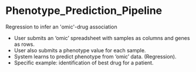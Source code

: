 # Phenotype_Prediction_Pipeline
Regression to infer an 'omic'-drug association

* User submits an ‘omic’ spreadsheet with samples as columns and genes as rows. 
* User also submits a phenotype value for each sample.
* System learns to predict phenotype from ‘omic’ data. (Regression).
* Specific example: identification of best drug for a patient.
